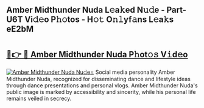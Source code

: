 ## Amber Midthunder Nuda L𝚎a𝚔ed N𝚞𝚍e - Part-U6T Vi𝚍𝚎o P𝚑𝚘tos - H𝚘𝚝 O𝚗𝚕yf𝚊ns L𝚎a𝚔s eE2bM

# <h2><a href="http://kf8dvw.oniu.top/?m=Amber+Midthunder+Nuda">🔗👉 🔴 Amber Midthunder Nuda P𝚑ot𝚘𝚜 V𝚒d𝚎o</a></h2>

[![Amber Midthunder Nuda Nu𝚍e𝚜](https://i.imgur.com/0qMVB7G.gif)](http://kf8dvw.oniu.top/?m=Amber+Midthunder+Nuda)
Social media personality Amber Midthunder Nuda, recognized for disseminating dance and lifestyle ideas through dance presentations and personal vlogs. Amber Midthunder Nuda's public image is marked by accessibility and sincerity, while his personal life remains veiled in secrecy.  
